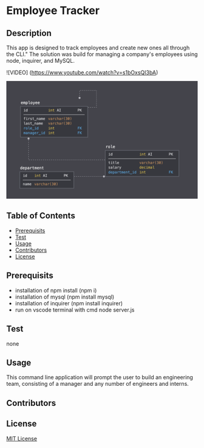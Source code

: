 #  Employee Tracker



## Description

This app is designed to track employees and create new ones all through the CLI." The solution was build for managing a company's employees using node, inquirer, and MySQL.

![VIDEO] (https://www.youtube.com/watch?v=s1bOxsQI3bA)

![Database Schema](Assets/schema.png)

## Table of Contents

- [Prerequisits](#prerequisits)
- [Test](#test)
- [Usage](#Usage)
- [Contributors](#contributors)
- [License](#license)

## Prerequisits

- installation of npm install (npm i)
- installation of mysql (npm install mysql)
- installation of inquirer (npm install inquirer)
- run on vscode terminal with cmd node server.js

## Test

none

## Usage

This command line application will prompt the user to build an engineering team, consisting of a manager and any number of engineers and interns.

## Contributors


## License

[MIT License](./license.txt)












